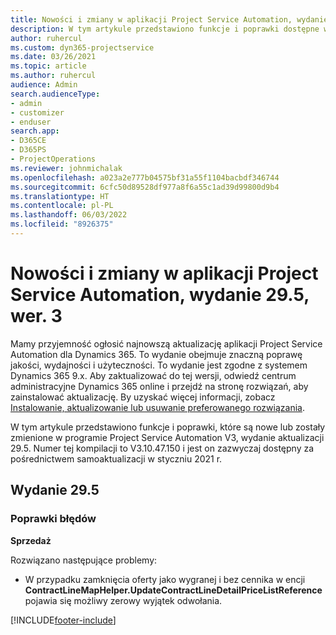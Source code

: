 ```yaml
---
title: Nowości i zmiany w aplikacji Project Service Automation, wydanie 29.5, poprawka, wer. 3
description: W tym artykule przedstawiono funkcje i poprawki dostępne w programie Project Service Automation, wydanie aktualizacji 29.5, poprawka, V3.
author: ruhercul
ms.custom: dyn365-projectservice
ms.date: 03/26/2021
ms.topic: article
ms.author: ruhercul
audience: Admin
search.audienceType:
- admin
- customizer
- enduser
search.app:
- D365CE
- D365PS
- ProjectOperations
ms.reviewer: johnmichalak
ms.openlocfilehash: a023a2e777b04575bf31a55f1104bacbdf346744
ms.sourcegitcommit: 6cfc50d89528df977a8f6a55c1ad39d99800d9b4
ms.translationtype: HT
ms.contentlocale: pl-PL
ms.lasthandoff: 06/03/2022
ms.locfileid: "8926375"
---
```

# <a name="whats-new-or-changed-in-project-service-automation-update-release-295-v3"></a>Nowości i zmiany w aplikacji Project Service Automation, wydanie 29.5, wer. 3

Mamy przyjemność ogłosić najnowszą aktualizację aplikacji Project Service Automation dla Dynamics 365. To wydanie obejmuje znaczną poprawę jakości, wydajności i użyteczności. To wydanie jest zgodne z systemem Dynamics 365 9.x. Aby zaktualizować do tej wersji, odwiedź centrum administracyjne Dynamics 365 online i przejdź na stronę rozwiązań, aby zainstalować aktualizację. By uzyskać więcej informacji, zobacz [Instalowanie, aktualizowanie lub usuwanie preferowanego rozwiązania](/power-platform/admin/install-remove-preferred-solution).

W tym artykule przedstawiono funkcje i poprawki, które są nowe lub zostały zmienione w programie Project Service Automation V3, wydanie aktualizacji 29.5. Numer tej kompilacji to V3.10.47.150 i jest on zazwyczaj dostępny za pośrednictwem samoaktualizacji w styczniu 2021 r.

## <a name="update-release-295"></a>Wydanie 29.5

### <a name="bug-fixes"></a>Poprawki błędów


**Sprzedaż**

Rozwiązano następujące problemy:

- W przypadku zamknięcia oferty jako wygranej i bez cennika w encji **ContractLineMapHelper.UpdateContractLineDetailPriceListReference** pojawia się możliwy zerowy wyjątek odwołania.


[!INCLUDE[footer-include](../includes/footer-banner.md)]
